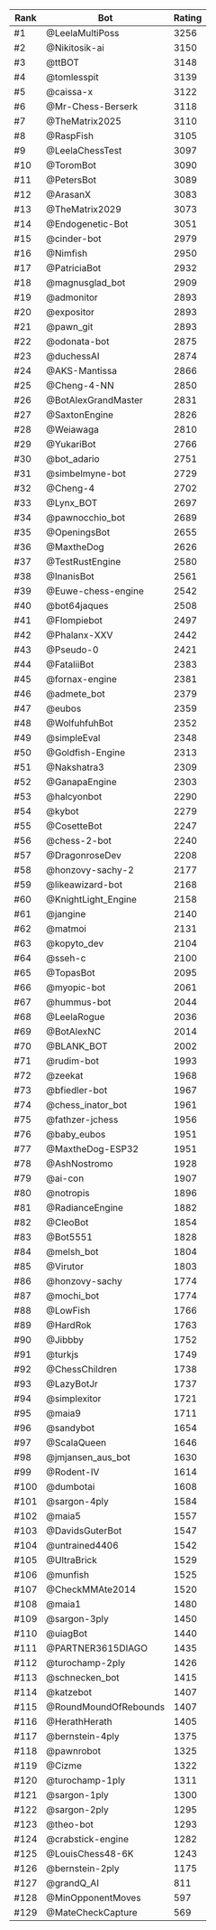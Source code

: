 Rank|Bot|Rating
---|---|---
#1|@LeelaMultiPoss|3256
#2|@Nikitosik-ai|3150
#3|@ttBOT|3148
#4|@tomlesspit|3139
#5|@caissa-x|3122
#6|@Mr-Chess-Berserk|3118
#7|@TheMatrix2025|3110
#8|@RaspFish|3105
#9|@LeelaChessTest|3097
#10|@ToromBot|3090
#11|@PetersBot|3089
#12|@ArasanX|3083
#13|@TheMatrix2029|3073
#14|@Endogenetic-Bot|3051
#15|@cinder-bot|2979
#16|@Nimfish|2950
#17|@PatriciaBot|2932
#18|@magnusglad_bot|2909
#19|@admonitor|2893
#20|@expositor|2893
#21|@pawn_git|2893
#22|@odonata-bot|2875
#23|@duchessAI|2874
#24|@AKS-Mantissa|2866
#25|@Cheng-4-NN|2850
#26|@BotAlexGrandMaster|2831
#27|@SaxtonEngine|2826
#28|@Weiawaga|2810
#29|@YukariBot|2766
#30|@bot_adario|2751
#31|@simbelmyne-bot|2729
#32|@Cheng-4|2702
#33|@Lynx_BOT|2697
#34|@pawnocchio_bot|2689
#35|@OpeningsBot|2655
#36|@MaxtheDog|2626
#37|@TestRustEngine|2580
#38|@InanisBot|2561
#39|@Euwe-chess-engine|2542
#40|@bot64jaques|2508
#41|@Flompiebot|2497
#42|@Phalanx-XXV|2442
#43|@Pseudo-0|2421
#44|@FataliiBot|2383
#45|@fornax-engine|2381
#46|@admete_bot|2379
#47|@eubos|2359
#48|@WolfuhfuhBot|2352
#49|@simpleEval|2348
#50|@Goldfish-Engine|2313
#51|@Nakshatra3|2309
#52|@GanapaEngine|2303
#53|@halcyonbot|2290
#54|@kybot|2279
#55|@CosetteBot|2247
#56|@chess-2-bot|2240
#57|@DragonroseDev|2208
#58|@honzovy-sachy-2|2177
#59|@likeawizard-bot|2168
#60|@KnightLight_Engine|2158
#61|@jangine|2140
#62|@matmoi|2131
#63|@kopyto_dev|2104
#64|@sseh-c|2100
#65|@TopasBot|2095
#66|@myopic-bot|2061
#67|@hummus-bot|2044
#68|@LeelaRogue|2036
#69|@BotAlexNC|2014
#70|@BLANK_BOT|2002
#71|@rudim-bot|1993
#72|@zeekat|1968
#73|@bfiedler-bot|1967
#74|@chess_inator_bot|1961
#75|@fathzer-jchess|1956
#76|@baby_eubos|1951
#77|@MaxtheDog-ESP32|1951
#78|@AshNostromo|1928
#79|@ai-con|1907
#80|@notropis|1896
#81|@RadianceEngine|1882
#82|@CleoBot|1854
#83|@Bot5551|1828
#84|@melsh_bot|1804
#85|@Virutor|1803
#86|@honzovy-sachy|1774
#87|@mochi_bot|1774
#88|@LowFish|1766
#89|@HardRok|1763
#90|@Jibbby|1752
#91|@turkjs|1749
#92|@ChessChildren|1738
#93|@LazyBotJr|1737
#94|@simplexitor|1721
#95|@maia9|1711
#96|@sandybot|1654
#97|@ScalaQueen|1646
#98|@jmjansen_aus_bot|1630
#99|@Rodent-IV|1614
#100|@dumbotai|1608
#101|@sargon-4ply|1584
#102|@maia5|1557
#103|@DavidsGuterBot|1547
#104|@untrained4406|1542
#105|@UltraBrick|1529
#106|@munfish|1525
#107|@CheckMMAte2014|1520
#108|@maia1|1480
#109|@sargon-3ply|1450
#110|@uiagBot|1440
#111|@PARTNER3615DIAGO|1435
#112|@turochamp-2ply|1426
#113|@schnecken_bot|1415
#114|@katzebot|1407
#115|@RoundMoundOfRebounds|1407
#116|@HerathHerath|1405
#117|@bernstein-4ply|1375
#118|@pawnrobot|1325
#119|@Cizme|1322
#120|@turochamp-1ply|1311
#121|@sargon-1ply|1300
#122|@sargon-2ply|1295
#123|@theo-bot|1293
#124|@crabstick-engine|1282
#125|@LouisChess48-6K|1243
#126|@bernstein-2ply|1175
#127|@grandQ_AI|811
#128|@MinOpponentMoves|597
#129|@MateCheckCapture|569
